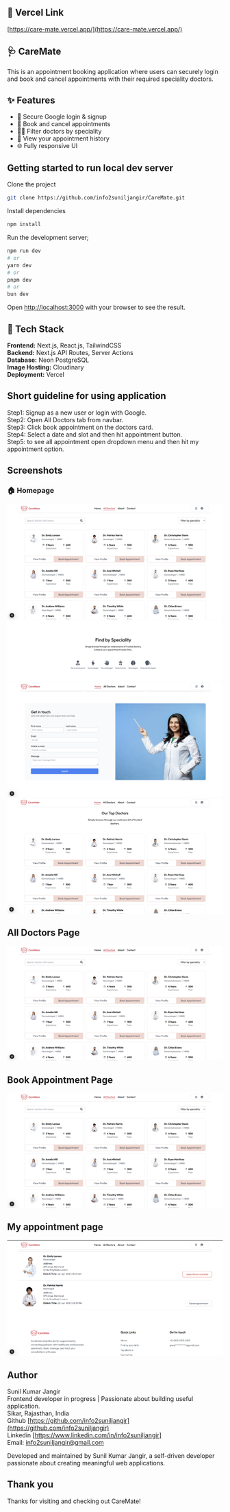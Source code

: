 ## 🔗 Vercel Link
[https://care-mate.vercel.app/](https://care-mate.vercel.app/)  


## 🩺 CareMate

This is an appointment booking application where users can securely login and book and cancel appointments with their required speciality doctors.

## ✨ Features

- 🔐 Secure Google login & signup
- 📅 Book and cancel appointments
- 🧑‍⚕️ Filter doctors by speciality
- 📂 View your appointment history
- 🌐 Fully responsive UI


## Getting started to run local dev server 

Clone the project

```bash
git clone https://github.com/info2suniljangir/CareMate.git

```

Install dependencies
```bash
npm install
```

Run the development server;

```bash
npm run dev
# or
yarn dev
# or
pnpm dev
# or
bun dev
```


Open [http://localhost:3000](http://localhost:3000) with your browser to see the result.



## 🧰 Tech Stack

**Frontend:** Next.js, React.js, TailwindCSS  
**Backend:** Next.js API Routes, Server Actions  
**Database:** Neon PostgreSQL  
**Image Hosting:** Cloudinary  
**Deployment:** Vercel 

## Short guideline for using application

Step1: Signup as a new user or login with Google.  
Step2: Open All Doctors tab from navbar.  
Step3: Click book appointment on the doctors card.  
Step4: Select a date and slot and then hit appointment button.  
Step5: to see all appointment open dropdown menu and then hit my appointment option.  

## Screenshots

### 🏠 Homepage
![Homepage](public/alldoctorspage.png)
![ChooseSpeciality](public/finddoctorswithspeciality.png)
![ContactForm](public/contactform.png)
![TopDoctors](public/ourtopdoctors.png)

## All Doctors Page
![AllDoctors](public/alldoctorspage.png)

## Book Appointment Page
![DoctorProfile](public/alldoctorspage.png)

## My appointment page
![my-appointments](public/myappointmentpage.png)


## Author
Sunil Kumar Jangir  
Frontend developer in progress | Passionate about building useful application.  
Sikar, Rajasthan, India  
Github [https://github.com/info2suniljangir](https://github.com/info2suniljangir)  
Linkedin [https://www.linkedin.com/in/info2suniljangir]  
Email: info2suniljangir@gmail.com  

Developed and maintained by Sunil Kumar Jangir, a self-driven developer passionate about creating meaningful web applications.


## Thank you

Thanks for visiting and checking out CareMate!

